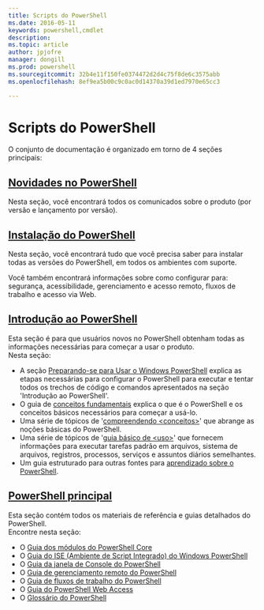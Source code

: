 ```yaml
---
title: Scripts do PowerShell
ms.date: 2016-05-11
keywords: powershell,cmdlet
description: 
ms.topic: article
author: jpjofre
manager: dongill
ms.prod: powershell
ms.sourcegitcommit: 32b4e11f150fe0374472d2d4c75f8de6c3575abb
ms.openlocfilehash: 8ef9ea5b00c9c0ac0d14370a39d1ed7970e65cc3

---
```


#  Scripts do PowerShell

O conjunto de documentação é organizado em torno de 4 seções principais:

##  [Novidades no PowerShell](whats-new/What-s-New-With-PowerShell.md)
Nesta seção, você encontrará todos os comunicados sobre o produto (por versão e lançamento por versão).

##  [Instalação do PowerShell](setup/setup-reference.md)
Nesta seção, você encontrará tudo que você precisa saber para instalar todas as versões do PowerShell, em todos os ambientes com suporte.  

Você também encontrará informações sobre como configurar para: segurança, acessibilidade, gerenciamento e acesso remoto, fluxos de trabalho e acesso via Web.

##  [Introdução ao PowerShell](getting-started/Getting-Started-with-Windows-PowerShell.md)
Esta seção é para que usuários novos no PowerShell obtenham todas as informações necessárias para começar a usar o produto.  
Nesta seção:
-   A seção [Preparando-se para Usar o Windows PowerShell](getting-started/Getting-Ready-to-Use-Windows-PowerShell.md) explica as etapas necessárias para configurar o PowerShell para executar e tentar todos os trechos de código e comandos apresentados na seção 'Introdução ao PowerShell'.
-  O guia de [conceitos fundamentais](getting-started/fundamental-concepts.md) explica o que é o PowerShell e os conceitos básicos necessários para começar a usá-lo.
-  Uma série de tópicos de '[compreendendo &lt;conceitos&gt;](getting-started/understanding-concepts-reference.md)' que abrange as noções básicas do PowerShell.
-  Uma série de tópicos de '[guia básico de &lt;uso&gt;](getting-started/cookbooks/basic-cookbooks-reference.md)' que fornecem informações para executar tarefas padrão em arquivos, sistema de arquivos, registros, processos, serviços e assuntos diários semelhantes.
-  Um guia estruturado para outras fontes para [aprendizado sobre o PowerShell](getting-started/more-powershell-learning.md).

##  [PowerShell principal](core-powershell/core-powershell.md)
Esta seção contém todos os materiais de referência e guias detalhados do PowerShell.  
Encontre nesta seção:
-  O [Guia dos módulos do PowerShell Core](core-powershell/core-modules.md)
-  O [Guia do ISE (Ambiente de Script Integrado) do Windows PowerShell](core-powershell/ise-guide.md)
-  O [Guia da janela de Console do PowerShell](core-powershell/console-guide.md)
-  O [Guia de gerenciamento remoto do PowerShell](core-powershell/Running-Remote-Commands.md)
-  O [Guia de fluxos de trabalho do PowerShell](core-powershell/workflows-guide.md)
-  O [Guia do PowerShell Web Access](core-powershell/web-access.md)
-  O [Glossário do PowerShell](Windows-PowerShell-Glossary.md)




<!--HONumber=Jun16_HO4-->


